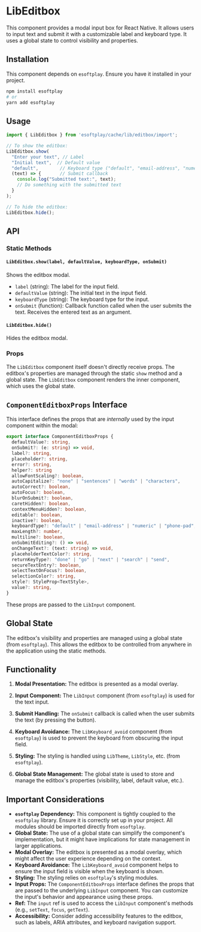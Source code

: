 # LibEditbox

This component provides a modal input box for React Native. It allows users to input text and submit it with a customizable label and keyboard type.  It uses a global state to control visibility and properties.

## Installation

This component depends on `esoftplay`. Ensure you have it installed in your project.

```bash
npm install esoftplay
# or
yarn add esoftplay
```

## Usage

```javascript
import { LibEditbox } from 'esoftplay/cache/lib/editbox/import';

// To show the editbox:
LibEditbox.show(
  "Enter your text", // Label
  "Initial text",  // Default value
  "default",        // Keyboard type ("default", "email-address", "numeric", "phone-pad")
  (text) => {       // Submit callback
    console.log("Submitted text:", text);
    // Do something with the submitted text
  }
);

// To hide the editbox:
LibEditbox.hide();
```

## API

### Static Methods

#### **`LibEditbox.show(label, defaultValue, keyboardType, onSubmit)`**
Shows the editbox modal.
* `label` (string): The label for the input field.
* `defaultValue` (string): The initial text in the input field.
* `keyboardType` (string): The keyboard type for the input.
* `onSubmit` (function): Callback function called when the user submits the text. Receives the entered text as an argument.

#### **`LibEditbox.hide()`**
 Hides the editbox modal.

### Props

The `LibEditbox` component itself doesn't directly receive props. The editbox's properties are managed through the static `show` method and a global state.  The `LibEditbox` component renders the inner component, which uses the global state.

## `ComponentEditboxProps` Interface

This interface defines the props that are *internally* used by the input component within the modal:

```typescript
export interface ComponentEditboxProps {
  defaultValue?: string,
  onSubmit?: (e: string) => void,
  label?: string,
  placeholder?: string,
  error?: string,
  helper?: string
  allowFontScaling?: boolean,
  autoCapitalize?: "none" | "sentences" | "words" | "characters",
  autoCorrect?: boolean,
  autoFocus?: boolean,
  blurOnSubmit?: boolean,
  caretHidden?: boolean,
  contextMenuHidden?: boolean,
  editable?: boolean,
  inactive?: boolean,
  keyboardType?: "default" | "email-address" | "numeric" | "phone-pad",
  maxLength?: number,
  multiline?: boolean,
  onSubmitEditing?: () => void,
  onChangeText?: (text: string) => void,
  placeholderTextColor?: string,
  returnKeyType?: "done" | "go" | "next" | "search" | "send",
  secureTextEntry?: boolean,
  selectTextOnFocus?: boolean,
  selectionColor?: string,
  style?: StyleProp<TextStyle>,
  value?: string,
}
```

These props are passed to the `LibInput` component.

## Global State

The editbox's visibility and properties are managed using a global state (from `esoftplay`). This allows the editbox to be controlled from anywhere in the application using the static methods.

## Functionality

1. **Modal Presentation:** The editbox is presented as a modal overlay.

2. **Input Component:** The `LibInput` component (from `esoftplay`) is used for the text input.

3. **Submit Handling:** The `onSubmit` callback is called when the user submits the text (by pressing the button).

4. **Keyboard Avoidance:** The `LibKeyboard_avoid` component (from `esoftplay`) is used to prevent the keyboard from obscuring the input field.

5. **Styling:** The styling is handled using `LibTheme`, `LibStyle`, etc. (from `esoftplay`).

6. **Global State Management:** The global state is used to store and manage the editbox's properties (visibility, label, default value, etc.).

## Important Considerations

* **`esoftplay` Dependency:** This component is tightly coupled to the `esoftplay` library. Ensure it is correctly set up in your project. All modules should be imported directly from `esoftplay`.
* **Global State:** The use of a global state can simplify the component's implementation, but it might have implications for state management in larger applications.
* **Modal Overlay:** The editbox is presented as a modal overlay, which might affect the user experience depending on the context.
* **Keyboard Avoidance:** The `LibKeyboard_avoid` component helps to ensure the input field is visible when the keyboard is shown.
* **Styling:** The styling relies on `esoftplay`'s styling modules.
* **Input Props:** The `ComponentEditboxProps` interface defines the props that are passed to the underlying `LibInput` component.  You can customize the input's behavior and appearance using these props.
* **Ref:**  The `input` ref is used to access the `LibInput` component's methods (e.g., `setText`, `focus`, `getText`).
* **Accessibility:** Consider adding accessibility features to the editbox, such as labels, ARIA attributes, and keyboard navigation support.
